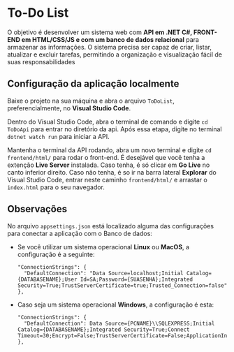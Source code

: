 # To-Do List

O objetivo é desenvolver um sistema web com **API em .NET C#, FRONT-END em HTML/CSS/JS e com um banco
de dados relacional** para armazenar as informações. O sistema precisa ser capaz de criar, listar,
atualizar e excluir tarefas, permitindo a organização e visualização fácil de suas responsabilidades

## Configuração da aplicação localmente

Baixe o projeto na sua máquina e abra o arquivo `ToDoList`, preferencialmente, no **Visual Studio Code**.

Dentro do Visual Studio Code, abra o terminal de comando e digite `cd ToDoApi` para entrar no diretório da api.
Após essa etapa, digite no terminal `dotnet watch run` para iniciar a API.

Mantenha o terminal da API rodando, abra um novo terminal e digite `cd frontend/html/` para rodar o front-end. 
É desejável que você tenha a extenção **Live Server** instalada. Caso tenha, é só clicar em **Go Live** no canto inferior direito.
Caso não tenha, é so ir na barra lateral **Explorar** do Visual Studio Code, entrar neste caminho `frontend/html/` e arrastar o `index.html`
para o seu navegador.

## Observações

No arquivo `appsettings.json` está localizado alguma das configurações para conectar a aplicação com o Banco de dados:
- Se você utilizar um sistema operacional **Linux** ou **MacOS**, a configuração é a seguinte:

  ```
  "ConnectionStrings": {
    "DefaultConnection": "Data Source=localhost;Initial Catalog={DATABASENAME};User Id=SA;Password={SUASENHA};Integrated Security=True;TrustServerCertificate=true;Trusted_Connection=false"
  },
  ```
  
- Caso seja um sistema operacional **Windows**, a configuração é esta:

  ```
  "ConnectionStrings": {
    "DefaultConnection": Data Source={PCNAME}\\SQLEXPRESS;Initial Catalog={DATABASENAME};Integrated Security=True;Connect   Timeout=30;Encrypt=False;TrustServerCertificate=False;ApplicationIntent=ReadWrite;MultiSubnetFailover=False
  },
  ```
